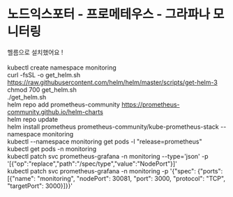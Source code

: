 # 노드익스포터 - 프로메테우스 - 그라파나 모니터링 <br>

헬름으로 설치했어요 ! <br>
 <br>
kubectl create namespace monitoring <br>
curl -fsSL -o get_helm.sh https://raw.githubusercontent.com/helm/helm/master/scripts/get-helm-3 <br>
chmod 700 get_helm.sh <br>
./get_helm.sh <br>
helm repo add prometheus-community https://prometheus-community.github.io/helm-charts <br>
helm repo update <br>
helm install prometheus prometheus-community/kube-prometheus-stack --namespace monitoring <br>
kubectl --namespace monitoring get pods -l "release=prometheus" <br>
kubectl get pods -n monitoring <br>
kubectl patch svc prometheus-grafana -n monitoring --type='json' -p '[{"op":"replace","path":"/spec/type","value":"NodePort"}]' <br>
kubectl patch svc prometheus-grafana -n monitoring -p '{"spec": {"ports": [{"name": "monitoring", "nodePort": 30081, "port": 3000,  "protocol": "TCP", "targetPort": 3000}]}}' <br>

